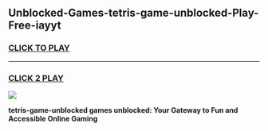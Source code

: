 
## Unblocked-Games-tetris-game-unblocked-Play-Free-iayyt
<h3>
<a href="https://premium76.site?title=tetris-game-unblocked&ref=24M">CLICK TO PLAY</a></h3>
<hr>

<h3>
<a href="https://premium76.site?title=tetris-game-unblocked&ref=24M">CLICK 2 PLAY</a>
  
</h3>

<a href="https://premium76.site?title=tetris-game-unblocked&ref=24M"><img src="https://clearcache.store/games.png"></a>


**tetris-game-unblocked games unblocked: Your Gateway to Fun and Accessible Online Gaming**
